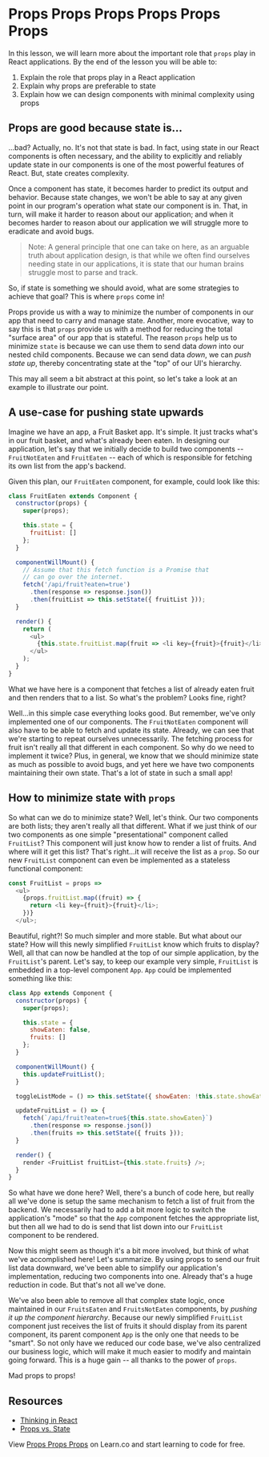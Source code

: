 # Props Props Props Props Props Props

In this lesson, we will learn more about the important role that `props` play
in React applications. By the end of the lesson you will be able to:

1. Explain the role that props play in a React application
2. Explain why props are preferable to state
3. Explain how we can design components with minimal complexity using props

## Props are good because state is...

...bad? Actually, no. It's not that state is bad. In fact, using state in our React components is often necessary, and the ability to explicitly and reliably update state in our components is one of the most powerful features of React. But, state creates complexity.

Once a component has state, it becomes harder to predict its output and behavior. Because state changes, we won't be able to say at any given point in our program's operation what state our component is in. That, in turn, will make it harder to reason about our application; and when it becomes harder to reason about our application we will struggle more to eradicate and avoid bugs.

> Note: A general principle that one can take on here, as an arguable truth about application design, is that while we often find ourselves needing state in our applications, it is state that our human brains struggle most to parse and track.

So, if state is something we should avoid, what are some strategies to achieve that goal? This is where `props` come in!

Props provide us with a way to minimize the number of components in our app that need to carry and manage state. Another, more evocative, way to say this is that `props` provide us with a method for reducing the total "surface area" of our app that is stateful. The reason `props` help us to minimize `state` is because we can use them to send data _down_ into our nested child components. Because we can send data _down_, we can _push state up_, thereby concentrating state at the "top" of our UI's hierarchy. 

This may all seem a bit abstract at this point, so let's take a look at an example to illustrate our point.

## A use-case for pushing state upwards 

Imagine we have an app, a Fruit Basket app. It's simple. It just tracks what's
in our fruit basket, and what's already been eaten. In designing our application,
let's say that we initially decide to build two components -- `FruitNotEaten` and
`FruitEaten` -- each of which is responsible for fetching its own list
from the app's backend.

Given this plan, our `FruitEaten` component, for example, could look like this:

```javascript
class FruitEaten extends Component {
  constructor(props) {
    super(props);

    this.state = { 
      fruitList: []
    };
  }

  componentWillMount() {
    // Assume that this fetch function is a Promise that
    // can go over the internet.
    fetch('/api/fruit?eaten=true')
      .then(response => response.json())
      .then(fruitList => this.setState({ fruitList }));
  }

  render() {
    return (
      <ul>
        {this.state.fruitList.map(fruit => <li key={fruit}>{fruit}</li>)}
      </ul>
    );
  }
}
```

What we have here is a component that fetches a list of already eaten fruit and then renders that to a list. So what's the problem? Looks fine, right?

Well...in this simple case everything looks good. But remember, we've only implemented one of our components. The `FruitNotEaten` component will also have to be able to fetch and update its state. Already, we can see that we're starting to repeat ourselves unnecessarily. The fetching process for fruit isn't really all that different in  each component. So why do we need to implement it twice? Plus, in general, we know that we should minimize state as much as possible to avoid bugs, and yet here we have two components maintaining their own state. That's a lot of state in such a small app!

## How to minimize state with `props`

So what can we do to minimize state? Well, let's think. Our two components are both lists; they aren't really all that different. What if we just think of our two components as one simple "presentational" component called `FruitList`? This component will just know how to render a list of fruits. And where will it get this list? That's right...it will receive the list as a `prop`. So our new `FruitList` component can even be implemented as a stateless functional component:

```js
const FruitList = props =>
  <ul>
    {props.fruitList.map((fruit) => {
      return <li key={fruit}>{fruit}</li>;
    })}
  </ul>;
```

Beautiful, right?! So much simpler and more stable. But what about our state? How
will this newly simplified `FruitList` know which fruits to display? Well, all that
can now be handled at the top of our simple application, by the `FruitList`'s
parent. Let's say, to keep our example very simple, `FruitList` is embedded in a
top-level component `App`. `App` could be implemented something like this:

```javascript
class App extends Component {
  constructor(props) {
    super(props);

    this.state = {
      showEaten: false,
      fruits: []
    };
  }

  componentWillMount() {
    this.updateFruitList();
  }

  toggleListMode = () => this.setState({ showEaten: !this.state.showEaten });

  updateFruitList = () => {
    fetch(`/api/fruit?eaten=true${this.state.showEaten}`)
      .then(response => response.json())
      .then(fruits => this.setState({ fruits }));
  }

  render() {
    render <FruitList fruitList={this.state.fruits} />;
  }
}
```
So what have we done here? Well, there's a bunch of code here, but really all we've done is setup the same mechanism to fetch a list of fruit from the backend. We necessarily had to add a bit more logic to switch the application's "mode" so that the `App` component fetches the appropriate list, but then all we had to do is send that list down into our `FruitList` component to be rendered.

Now this might seem as though it's a bit more involved, but think of what we've accomplished here! Let's summarize. By using props to send our fruit list data downward, we've been able to simplify our application's implementation, reducing two components into one. Already that's a huge reduction in code. But that's not all we've done.

We've also been able to remove all that complex state logic, once maintained in  our `FruitsEaten` and `FruitsNotEaten` components, by _pushing it up the component hierarchy_. Because our newly simplified `FruitList` component just receives the list of fruits it should display from its parent component, its parent component `App` is the only one that needs to be "smart". So not only have we reduced our code base, we've also centralized  our business logic, which will make it much easier to modify and maintain going forward. This is a huge gain -- all thanks to the power of `props`.

Mad props to props!

## Resources

- [Thinking in React](https://facebook.github.io/react/docs/thinking-in-react.html)
- [Props vs. State](https://github.com/uberVU/react-guide/blob/master/props-vs-state.md)

<p class='util--hide'>View <a href='https://learn.co/lessons/props-props-props-props-props-props'>Props Props Props</a> on Learn.co and start learning to code for free.</p>

